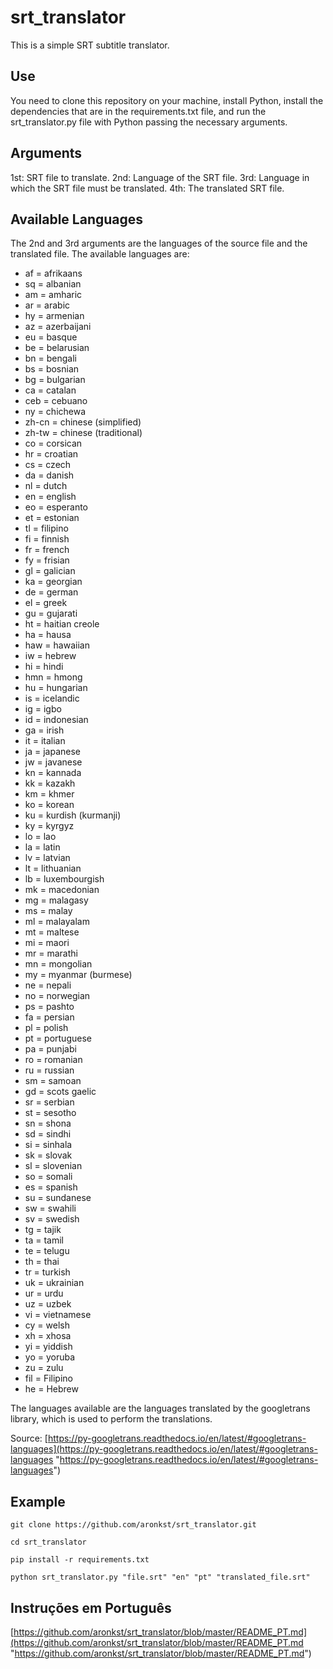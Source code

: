 # srt_translator

This is a simple SRT subtitle translator.

## Use

You need to clone this repository on your machine, install Python, install the dependencies that are in the requirements.txt file, and run the srt_translator.py file with Python passing the necessary arguments.

## Arguments

1st: SRT file to translate.
2nd: Language of the SRT file.
3rd: Language in which the SRT file must be translated.
4th: The translated SRT file.

## Available Languages

The 2nd and 3rd arguments are the languages of the source file and the translated file.
The available languages are:

- af = afrikaans
- sq = albanian
- am = amharic
- ar = arabic
- hy = armenian
- az = azerbaijani
- eu = basque
- be = belarusian
- bn = bengali
- bs = bosnian
- bg = bulgarian
- ca = catalan
- ceb = cebuano
- ny = chichewa
- zh-cn = chinese (simplified)
- zh-tw = chinese (traditional)
- co = corsican
- hr = croatian
- cs = czech
- da = danish
- nl = dutch
- en = english
- eo = esperanto
- et = estonian
- tl = filipino
- fi = finnish
- fr = french
- fy = frisian
- gl = galician
- ka = georgian
- de = german
- el = greek
- gu = gujarati
- ht = haitian creole
- ha = hausa
- haw = hawaiian
- iw = hebrew
- hi = hindi
- hmn = hmong
- hu = hungarian
- is = icelandic
- ig = igbo
- id = indonesian
- ga = irish
- it = italian
- ja = japanese
- jw = javanese
- kn = kannada
- kk = kazakh
- km = khmer
- ko = korean
- ku = kurdish (kurmanji)
- ky = kyrgyz
- lo = lao
- la = latin
- lv = latvian
- lt = lithuanian
- lb = luxembourgish
- mk = macedonian
- mg = malagasy
- ms = malay
- ml = malayalam
- mt = maltese
- mi = maori
- mr = marathi
- mn = mongolian
- my = myanmar (burmese)
- ne = nepali
- no = norwegian
- ps = pashto
- fa = persian
- pl = polish
- pt = portuguese
- pa = punjabi
- ro = romanian
- ru = russian
- sm = samoan
- gd = scots gaelic
- sr = serbian
- st = sesotho
- sn = shona
- sd = sindhi
- si = sinhala
- sk = slovak
- sl = slovenian
- so = somali
- es = spanish
- su = sundanese
- sw = swahili
- sv = swedish
- tg = tajik
- ta = tamil
- te = telugu
- th = thai
- tr = turkish
- uk = ukrainian
- ur = urdu
- uz = uzbek
- vi = vietnamese
- cy = welsh
- xh = xhosa
- yi = yiddish
- yo = yoruba
- zu = zulu
- fil = Filipino
- he = Hebrew

The languages available are the languages translated by the googletrans library, which is used to perform the translations.

Source: [https://py-googletrans.readthedocs.io/en/latest/#googletrans-languages](https://py-googletrans.readthedocs.io/en/latest/#googletrans-languages "https://py-googletrans.readthedocs.io/en/latest/#googletrans-languages")

## Example

`git clone https://github.com/aronkst/srt_translator.git`

`cd srt_translator`

`pip install -r requirements.txt`

`python srt_translator.py "file.srt" "en" "pt" "translated_file.srt"`

## Instruções em Português

[https://github.com/aronkst/srt_translator/blob/master/README_PT.md](https://github.com/aronkst/srt_translator/blob/master/README_PT.md "https://github.com/aronkst/srt_translator/blob/master/README_PT.md")
